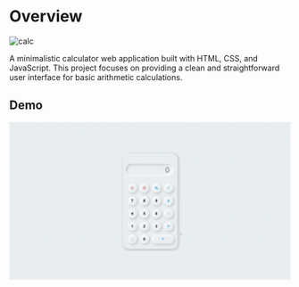 # Overview
<img src="https://github.com/shadeq2022/minimalist-javascript-calculator/assets/108068374/bb52cb26-64e7-45e3-9f2e-4d7050ac799a" alt="calc" width="500">

A minimalistic calculator web application built with HTML, CSS, and JavaScript. This project focuses on providing a clean and straightforward user interface for basic arithmetic calculations.


## Demo

![minimalist js calculator](https://github.com/shadeq2022/minimalist-javascript-calculator/blob/main/minimalist%20js%20calculator.gif)

